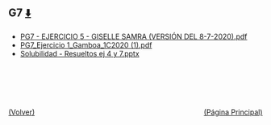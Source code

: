 
<html>
<body>
<h2>G7 <a href="https://downgit.github.io/#/home?url=https://github.com/Apuntes-FIUBA/Apuntes-Electronica/tree/main/83 - Química/8301 - Quimica/Guias de Problemas/Problemas Resueltos/G7" style="font-size:20px">  ⬇️ </a></h2>
<ul>
    <li><a href="PG7 - EJERCICIO 5 - GISELLE SAMRA (VERSIÓN DEL 8-7-2020).pdf">PG7 - EJERCICIO 5 - GISELLE SAMRA (VERSIÓN DEL 8-7-2020).pdf</a></li>
    <li><a href="PG7_Ejercicio 1_Gamboa_1C2020 (1).pdf">PG7_Ejercicio 1_Gamboa_1C2020 (1).pdf</a></li>
    <li><a href="Solubilidad - Resueltos ej 4 y 7.pptx">Solubilidad - Resueltos ej 4 y 7.pptx</a></li>
</ul>
</body>
</html>
















<br><br><br><br><br><a href="../" style="float: left">(Volver)</a> <a href="https://apuntes-fiuba.github.io/Apuntes-Electronica" style="float: right">(Página Principal)</a>
